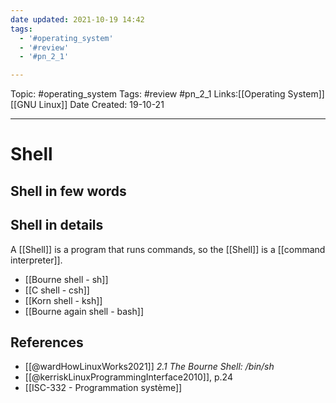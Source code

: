 ```yaml
---
date updated: 2021-10-19 14:42
tags:
  - '#operating_system'
  - '#review'
  - '#pn_2_1'

---
```


Topic: #operating_system
Tags: #review #pn_2_1
Links:[[Operating System]] [[GNU Linux]]
Date Created: 19-10-21

---

# Shell

## Shell in few words

## Shell in details

A [[Shell]] is a program that runs commands, so the [[Shell]] is a [[command interpreter]].
- [[Bourne shell - sh]]
- [[C shell - csh]]
- [[Korn shell - ksh]]
- [[Bourne again shell - bash]]

## References

- [[@wardHowLinuxWorks2021]] _2.1 The Bourne Shell: /bin/sh_
- [[@kerriskLinuxProgrammingInterface2010]], p.24
- [[ISC-332 - Programmation système]]
